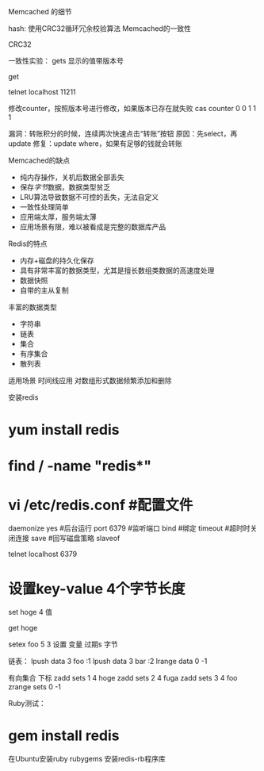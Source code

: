 Memcached 的细节

hash: 使用CRC32循环冗余校验算法
Memcached的一致性

CRC32

一致性实验：
gets 显示的值带版本号

get

telnet localhost 11211

修改counter，按照版本号进行修改，如果版本已存在就失败
cas counter 0 0 1 1
1

漏洞：转账积分的时候，连续两次快速点击“转账”按钮
原因：先select，再update
修复：update  where，如果有足够的钱就会转账


Memcached的缺点
* 纯内存操作，关机后数据全部丢失
* 保存*字节*数据，数据类型贫乏
* LRU算法导致数据不可控的丢失，无法自定义
* 一致性处理简单
* 应用端太厚，服务端太薄
* 应用场景有限，难以被看成是完整的数据库产品


Redis的特点
* 内存+磁盘的持久化保存
* 具有非常丰富的数据类型，尤其是擅长数组类数据的高速度处理
* 数据快照
* 自带的主从复制

丰富的数据类型
* 字符串
* 链表
* 集合
* 有序集合
* 散列表


适用场景
时间线应用
对数组形式数据频繁添加和删除


安装redis

# yum install redis

# find / -name "redis*"

# vi /etc/redis.conf #配置文件

daemonize yes #后台运行
port 6379 #监听端口
bind #绑定
timeout  #超时时关闭连接
save  #回写磁盘策略
slaveof 


telnet localhost 6379 

# 设置key-value 4个字节长度
set hoge 4
值

get hoge

setex foo    5    3
设置  变量  过期s 字节   


链表：
lpush data 3
foo
:1
lpush data 3
bar
:2
lrange data 0 -1


有向集合 下标
zadd sets 1   4
hoge
zadd sets 2 4
fuga
zadd sets 3 4
foo
zrange sets 0 -1


Ruby测试：
# gem install redis

在Ubuntu安装ruby rubygems
安装redis-rb程序库



